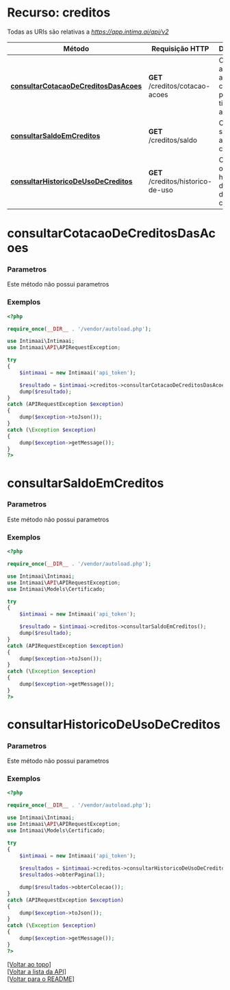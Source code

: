 # Recurso: **creditos**

Todas as URIs são relativas a *https://app.intima.ai/api/v2*

Método | Requisição HTTP | Descrição
------------- | ------------- | -------------
[**consultarCotacaoDeCreditosDasAcoes**](creditosResources.md#consultarCotacaoDeCreditosDasAcoes) | **GET** /creditos/cotacao-acoes | Consulta a cotação atual dos créditos para cada tipo de ação
[**consultarSaldoEmCreditos**](creditosResources.md#consultarSaldoEmCreditos) | **GET** /creditos/saldo | Consulta seu saldo atual em créditos
[**consultarHistoricoDeUsoDeCreditos**](creditosResources.md#consultarHistoricoDeUsoDeCreditos) | **GET** /creditos/historico-de-uso | Consulta o histórico de uso de dos seus créditos

# **consultarCotacaoDeCreditosDasAcoes**

### Parametros

Este método não possui parametros

### Exemplos
```php
<?php

require_once(__DIR__ . '/vendor/autoload.php');

use Intimaai\Intimaai;
use Intimaai\API\APIRequestException;

try 
{
    $intimaai = new Intimaai('api_token');

    $resultado = $intimaai->creditos->consultarCotacaoDeCreditosDasAcoes();
    dump($resultado);
}
catch (APIRequestException $exception)
{
    dump($exception->toJson());
}
catch (\Exception $exception)
{
    dump($exception->getMessage());
}
?>
```

# **consultarSaldoEmCreditos**

### Parametros

Este método não possui parametros

### Exemplos
```php
<?php

require_once(__DIR__ . '/vendor/autoload.php');

use Intimaai\Intimaai;
use Intimaai\API\APIRequestException;
use Intimaai\Models\Certificado;

try 
{
    $intimaai = new Intimaai('api_token');

    $resultado = $intimaai->creditos->consultarSaldoEmCreditos();
    dump($resultado);
}
catch (APIRequestException $exception)
{
    dump($exception->toJson());
}
catch (\Exception $exception)
{
    dump($exception->getMessage());
}
?>
```

# **consultarHistoricoDeUsoDeCreditos**

### Parametros

Este método não possui parametros

### Exemplos
```php
<?php

require_once(__DIR__ . '/vendor/autoload.php');

use Intimaai\Intimaai;
use Intimaai\API\APIRequestException;
use Intimaai\Models\Certificado;

try 
{
    $intimaai = new Intimaai('api_token');
    
    $resultados = $intimaai->creditos->consultarHistoricoDeUsoDeCreditos();
    $resultados->obterPagina(1);

    dump($resultados->obterColecao());
}
catch (APIRequestException $exception)
{
    dump($exception->toJson());
}
catch (\Exception $exception)
{
    dump($exception->getMessage());
}
?>
```

[[Voltar ao topo]](#)        
[[Voltar a lista da API]](../../README.md#Documentação-para-os-Endpoints-da-API)    
[[Voltar para o README]](../../README.md#Intima.ai---SDK-PHP)
